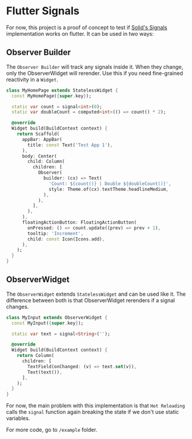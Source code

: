 # Flutter Signals

For now, this project is a proof of concept to test if [Solid's Signals](https://www.solidjs.com/docs/latest/api#createsignal) implementation works on flutter. It can be used in two ways:

## Observer Builder

The `Observer Builder` will track any signals inside it. When they change, only the ObserverWidget will rerender. Use this if you need fine-grained reactivity in a `Widget`.

```dart
class MyHomePage extends StatelessWidget {
  const MyHomePage({super.key});

  static var count = signal<int>(0);
  static var doubleCount = computed<int>(() => count() * 2);

  @override
  Widget build(BuildContext context) {
    return Scaffold(
      appBar: AppBar(
        title: const Text('Test App 1'),
      ),
      body: Center(
        child: Column(
          children: [
            Observer(
              builder: (cx) => Text(
                'Count: ${count()} | Double ${doubleCount()}',
                style: Theme.of(cx).textTheme.headlineMedium,
              ),
            ),
          ],
        ),
      ),
      floatingActionButton: FloatingActionButton(
        onPressed: () => count.update((prev) => prev + 1),
        tooltip: 'Increment',
        child: const Icon(Icons.add),
      ),
    );
  }
}
```

## ObserverWidget

The `ObserverWidget` extends `StatelessWidget` and can be used like it. The difference between both is that ObserverWidget rerenders if a signal changes.

```dart
class MyInput extends ObserverWidget {
  const MyInput({super.key});

  static var text = signal<String>('');

  @override
  Widget build(BuildContext context) {
    return Column(
      children: [
        TextField(onChanged: (v) => text.set(v)),
        Text(text()),
      ],
    );
  }
}
```

For now, the main problem with this implementation is that `Hot Reloading` calls the `signal` function again breaking the state if we don't use static variables.

For more code, go to `/example` folder.
